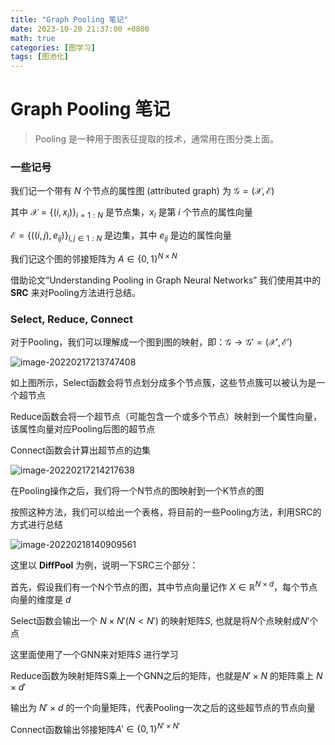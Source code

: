 ```yaml
---
title: "Graph Pooling 笔记"
date: 2023-10-20 21:37:00 +0800
math: true
categories: [图学习]
tags: [图池化]
---
```


# Graph Pooling 笔记

> Pooling 是一种用于图表征提取的技术，通常用在图分类上面。

### 一些记号

我们记一个带有 $N$ 个节点的属性图 (attributed graph) 为 $\mathcal{G} = (\mathcal X, \mathcal E)$

其中 $\mathcal X =\{(i,x_i)\}_{i=1:N}$ 是节点集，$x_i$ 是第 $i$ 个节点的属性向量

$\mathcal E = \{((i,j), e_{ij})\}_{i,j\in 1:N}$ 是边集，其中 $e_{ij}$ 是边的属性向量

我们记这个图的邻接矩阵为 $A \in \{0,1\}^{N\times N}$

借助论文“Understanding Pooling in Graph Neural Networks” 我们使用其中的 **SRC** 来对Pooling方法进行总结。

### Select, Reduce, Connect

对于Pooling，我们可以理解成一个图到图的映射，即：$\mathcal G \rightarrow \mathcal G' = (\mathcal X', \mathcal E')$

![image-20220217213747408](https://mezereon-upic.oss-cn-shanghai.aliyuncs.com/uPic/image-20220217213747408.png)

如上图所示，Select函数会将节点划分成多个节点簇，这些节点簇可以被认为是一个超节点

Reduce函数会将一个超节点（可能包含一个或多个节点）映射到一个属性向量，该属性向量对应Pooling后图的超节点

Connect函数会计算出超节点的边集

![image-20220217214217638](https://mezereon-upic.oss-cn-shanghai.aliyuncs.com/uPic/image-20220217214217638.png)

在Pooling操作之后，我们将一个N节点的图映射到一个K节点的图

按照这种方法，我们可以给出一个表格，将目前的一些Pooling方法，利用SRC的方式进行总结

![image-20220218140909561](https://mezereon-upic.oss-cn-shanghai.aliyuncs.com/uPic/image-20220218140909561.png)

这里以 **DiffPool** 为例，说明一下SRC三个部分：

首先，假设我们有一个N个节点的图，其中节点向量记作 $X\in \mathbb R^{N\times d}$，每个节点向量的维度是 $d$

Select函数会输出一个 $N\times N' (N <N')$ 的映射矩阵$S$, 也就是将$N$个点映射成$N’$个点 

这里面使用了一个GNN来对矩阵$S$ 进行学习

Reduce函数为映射矩阵S乘上一个GNN之后的矩阵，也就是$N'\times N$ 的矩阵乘上 $N\times d'$

输出为 $N'\times d$ 的一个向量矩阵，代表Pooling一次之后的这些超节点的节点向量

Connect函数输出邻接矩阵$A'\in \{0,1\}^{N'\times N'}$

